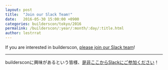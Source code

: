 ```yaml
---
layout: post
title:  "Join our Slack Team!"
date:   2016-05-30 15:00:00 +0900
categories: builderscon/tokyo/2016
permalink: /builderscon/:year/:month/:day/:title.html
author: lestrrat
---
```

<!-- front-matter category is used for news filtering in conf.builderscon.io, so if post is conference news, match it with conference slug (e.g.)builderscon/tokyo/2016 -->
<!-- front-matter permalink in each post is to keep backward compat, not needed for new posts -->

If you are interested in builderscon, [please join our Slack team](https://slack-invite-dot-builderscon-1248.appspot.com/)!


---

buildersconに興味があるという皆様、[是非ここからSlackにご参加ください](https://slack-invite-dot-builderscon-1248.appspot.com/)！

